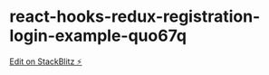 # react-hooks-redux-registration-login-example-quo67q

[Edit on StackBlitz ⚡️](https://stackblitz.com/edit/react-hooks-redux-registration-login-example-quo67q)